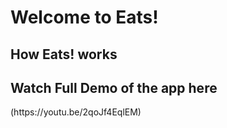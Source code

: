 <h1> Welcome to Eats! </h1>

<h2> How Eats! works </h2>
<!-- <img src="https://recordit.co/I20OK6Pi6o.gif" width=1400><br> -->

<h2> Watch Full Demo of the app here </h2>
(https://youtu.be/2qoJf4EqlEM)
